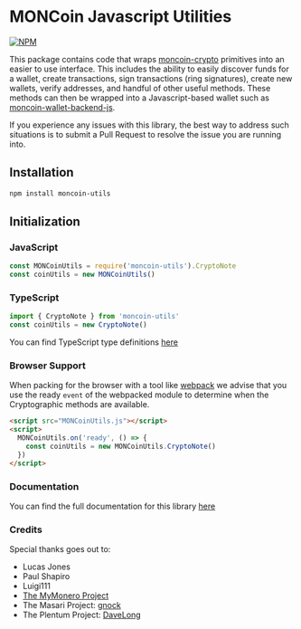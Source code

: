
# MONCoin Javascript Utilities

[![NPM](https://nodei.co/npm/moncoin-utils.png?downloads=true&stars=true)](https://nodei.co/npm/moncoin-utils/)

This package contains code that wraps [moncoin-crypto](https://github.com/Kulteam/moncoin-crypto) primitives into an easier to use interface. This includes the ability to easily discover funds for a wallet, create transactions, sign transactions (ring signatures), create new wallets, verify addresses, and handful of other useful methods. These methods can then be wrapped into a Javascript-based wallet such as [moncoin-wallet-backend-js](https://github.com/Kulteam/moncoin-wallet-backend-js).

If you experience any issues with this library, the best way to address such situations is to submit a Pull Request to resolve the issue you are running into.

## Installation

```bash
npm install moncoin-utils
```

## Initialization

### JavaScript

```javascript
const MONCoinUtils = require('moncoin-utils').CryptoNote
const coinUtils = new MONCoinUtils()
```

### TypeScript

```typescript
import { CryptoNote } from 'moncoin-utils'
const coinUtils = new CryptoNote()
```

You can find TypeScript type definitions [here](index.d.ts)

### Browser Support

When packing for the browser with a tool like [webpack](https://webpack.js.org/) we advise that you use the ready `event` of the webpacked module to determine when the Cryptographic methods are available.

```html
<script src="MONCoinUtils.js"></script>
<script>
  MONCoinUtils.on('ready', () => {
    const coinUtils = new MONCoinUtils.CryptoNote()
  })
</script>
```

### Documentation

You can find the full documentation for this library [here](https://moncoin.io)

### Credits

Special thanks goes out to:

* Lucas Jones
* Paul Shapiro
* Luigi111
* [The MyMonero Project](https://github.com/mymonero/mymonero-app-js)
* The Masari Project: [gnock](https://github.com/gnock)
* The Plentum Project: [DaveLong](https://github.com/DaveLong)
